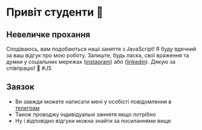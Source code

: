 # Привіт студенти 👋

## Невеличке прохання
Сподіваюсь, вам подобаються наші заняття з JavaScript! Я буду вдячний за ваш відгук про мою роботу. Залиште, будь ласка, свої враження та думки у соціальних мережах ([instagram](https://www.instagram.com/p/CtM1NELN91a/)) або ([linkedin](https://www.linkedin.com/recs/give/?senderId=pashchneko)). Дякую за співпрацю! 🚀 #JS

## Заязок
- Ви завжди можете написати мені у особісті повідомлення в [телеграм](https://t.me/pikimel)
- Також проводжу індивідуальні заннятя якщо потрібно
- Ну і відповідно відгуки можна знайти за посиланнями вище


